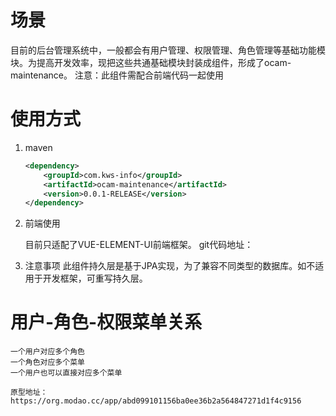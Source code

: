 # 场景

目前的后台管理系统中，一般都会有用户管理、权限管理、角色管理等基础功能模块。为提高开发效率，现把这些共通基础模块封装成组件，形成了ocam-maintenance。
注意：此组件需配合前端代码一起使用

# 使用方式

1. maven

    ```xml
    <dependency>
        <groupId>com.kws-info</groupId>
        <artifactId>ocam-maintenance</artifactId>
        <version>0.0.1-RELEASE</version>
    </dependency>
    ```

2. 前端使用

    目前只适配了VUE-ELEMENT-UI前端框架。
    git代码地址：
    
3. 注意事项
    此组件持久层是基于JPA实现，为了兼容不同类型的数据库。如不适用于开发框架，可重写持久层。

# 用户-角色-权限菜单关系

    一个用户对应多个角色
    一个角色对应多个菜单
    一个用户也可以直接对应多个菜单
    
    原型地址：https://org.modao.cc/app/abd099101156ba0ee36b2a564847271d1f4c9156
    
